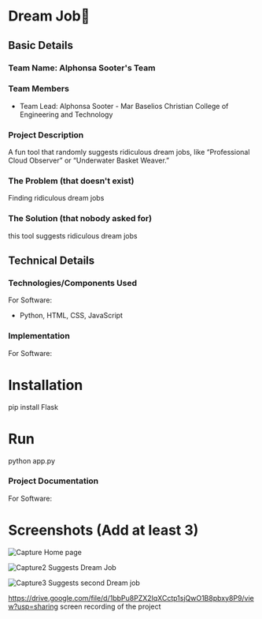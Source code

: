 # Dream Job🎯


## Basic Details
### Team Name: Alphonsa Sooter's Team


### Team Members
- Team Lead: Alphonsa Sooter - Mar Baselios Christian College of Engineering and Technology

### Project Description
A fun tool that randomly suggests ridiculous dream jobs, like “Professional Cloud Observer” or “Underwater Basket Weaver.”

### The Problem (that doesn't exist)
Finding ridiculous dream jobs

### The Solution (that nobody asked for)
this tool suggests ridiculous dream jobs

## Technical Details
### Technologies/Components Used
For Software:
- Python, HTML, CSS, JavaScript

### Implementation
For Software:
# Installation
pip install Flask

# Run
python app.py

### Project Documentation
For Software:

# Screenshots (Add at least 3)
![Capture](https://github.com/user-attachments/assets/ba18e9d7-6ccc-4677-ac0a-96427630a853)
Home page

![Capture2](https://github.com/user-attachments/assets/742e2505-a0d1-44b2-9963-0c6872e74507)
Suggests Dream Job

![Capture3](https://github.com/user-attachments/assets/0237f830-a3d9-47a2-84d9-32930f0ef0f5)
Suggests second Dream job

https://drive.google.com/file/d/1bbPu8PZX2IqXCctp1sjQwO1B8pbxy8P9/view?usp=sharing
screen recording of the project
